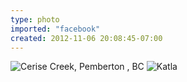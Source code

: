 ```yaml
---
type: photo
imported: "facebook"
created: 2012-11-06 20:08:45-07:00
---
```

![Cerise Creek, Pemberton , BC](/media/images/photos/2012/11/cerise-hike.jpg)
![Katla](/media/images/photos/2012/11/cerise-katla.jpg)

